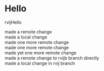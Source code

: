 Hello
=====

rvijHello

made a remote change  
made a local change  
made one more remote change   
made one more remote change    
made yet one more remote change    
made a remote change to rvijb branch directly      
made a local change in rvij branch    
